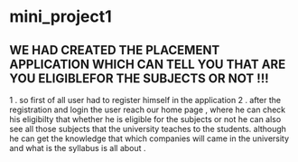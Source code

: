 # mini_project1
## WE HAD CREATED THE PLACEMENT APPLICATION WHICH CAN TELL YOU THAT ARE YOU ELIGIBLEFOR THE SUBJECTS OR NOT !!! 
1 .  so first of all user had to register himself in the application
2 . after the registration and login the user reach our home page ,
where he can check his eligibilty that whether he is eligible for the subjects or not he can also see all those subjects that the university teaches to the students.
although he can get the knowledge that which companies will came in the university and what is the syllabus is all about .
